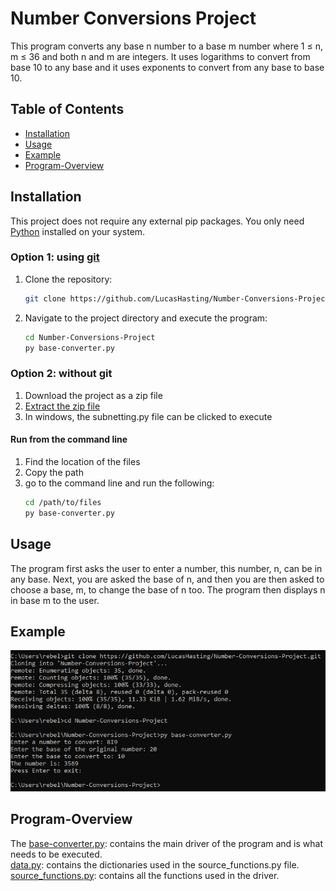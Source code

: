# Number Conversions Project

This program converts any base n number to a base m number where 1 ≤ n, m ≤ 36 and both n and m are integers. It uses logarithms to convert from base 10 to any base and it uses exponents to convert from any base to base 10.

## Table of Contents

- [Installation](#installation)
- [Usage](#usage)
- [Example](#example)
- [Program-Overview](#program-overview)

## Installation

This project does not require any external pip packages. You only need [Python](https://www.python.org/downloads/) installed on your system.

### Option 1: using [git](https://git-scm.com/downloads)
1. Clone the repository:

    ```sh
    git clone https://github.com/LucasHasting/Number-Conversions-Project.git
    ```

2. Navigate to the project directory and execute the program:

    ```sh
    cd Number-Conversions-Project
    py base-converter.py
    ```
### Option 2: without git
1. Download the project as a zip file
2. [Extract the zip file](https://www.wikihow.com/Unzip-a-File)
3. In windows, the subnetting.py file can be clicked to execute

#### Run from the command line
1. Find the location of the files
2. Copy the path
3. go to the command line and run the following:
   ```sh
   cd /path/to/files
   py base-converter.py
   ```

## Usage

The program first asks the user to enter a number, this number, n, can be in any base. Next, you are asked the base of n, and then you are then asked to choose a base, m, to change the base of n too. The program then displays n in base m to the user.

## Example

![EXAMPLE](example.png)

## Program-Overview

The [base-converter.py](https://github.com/LucasHasting/Number-Conversions-Project/blob/main/base-converter.py): contains the main driver of the program and is what needs to be executed.  
[data.py](https://github.com/LucasHasting/Number-Conversions-Project/blob/main/data.py): contains the dictionaries used in the source_functions.py file.  
[source_functions.py](https://github.com/LucasHasting/Number-Conversions-Project/blob/main/source_functions.py): contains all the functions used in the driver.  
